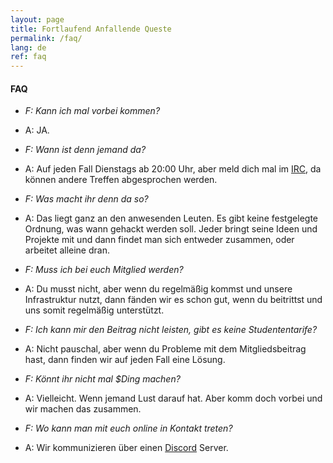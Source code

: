 ```yaml
---
layout: page
title: Fortlaufend Anfallende Queste
permalink: /faq/
lang: de
ref: faq
---
```


#### FAQ

* *F: Kann ich mal vorbei kommen?*
* A: JA.

* *F: Wann ist denn jemand da?*
* A: Auf jeden Fall Dienstags ab 20:00 Uhr, aber meld dich mal im [IRC][1], da können andere Treffen abgesprochen werden.

* *F: Was macht ihr denn da so?*
* A: Das liegt ganz an den anwesenden Leuten. Es gibt keine festgelegte Ordnung, was wann gehackt werden soll. Jeder bringt seine Ideen und Projekte mit und dann findet man sich entweder zusammen, oder arbeitet alleine dran.

* *F: Muss ich bei euch Mitglied werden?*
* A: Du musst nicht, aber wenn du regelmäßig kommst und unsere Infrastruktur nutzt, dann fänden wir es schon gut, wenn du beitrittst und uns somit regelmäßig unterstützt.

* *F: Ich kann mir den Beitrag nicht leisten, gibt es keine Studententarife?*
* A: Nicht pauschal, aber wenn du Probleme mit dem Mitgliedsbeitrag hast, dann finden wir auf jeden Fall eine Lösung.

* *F: Könnt ihr nicht mal $Ding machen?*
* A: Vielleicht. Wenn jemand Lust darauf hat. Aber komm doch vorbei und wir machen das zusammen.

* *F: Wo kann man mit euch online in Kontakt treten?*
* A: Wir kommunizieren über einen [Discord][2] Server.

[1]: https://kiwiirc.com/client/irc.freenode.net/maschinendeck
[2]: https://discord.gg/e5xYxA8

